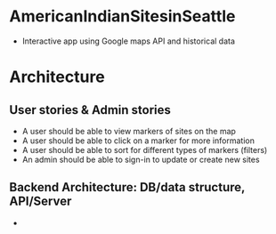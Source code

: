# AmericanIndianSitesinSeattle
- Interactive app using Google maps API and historical data

# Architecture
## User stories & Admin stories
- A user should be able to view markers of sites on the map
- A user should be able to click on a marker for more information
- A user should be able to sort for different types of markers (filters)
- An admin should be able to sign-in to update or create new sites
## Backend Architecture: DB/data structure, API/Server
- 

